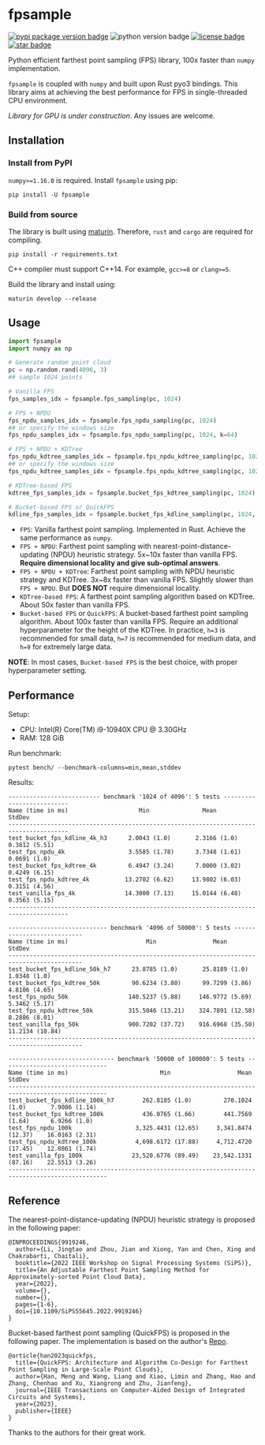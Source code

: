 # fpsample
[![pypi package version badge](https://img.shields.io/pypi/v/fpsample)](https://pypi.org/project/fpsample/)
![python version badge](https://img.shields.io/badge/python-%3E%3D3.7-blue)
[![license badge](https://img.shields.io/github/license/leonardodalinky/fpsample)](https://github.com/leonardodalinky/fpsample/blob/main/LICENSE)
[![star badge](https://img.shields.io/github/stars/leonardodalinky/fpsample?style=social)](https://github.com/leonardodalinky/fpsample)

Python efficient farthest point sampling (FPS) library, 100x faster than `numpy` implementation.

`fpsample` is coupled with `numpy` and built upon Rust pyo3 bindings. This library aims at achieving the best performance for FPS in single-threaded CPU environment.

*Library for GPU is under construction*. Any issues are welcome.

## Installation

### Install from PyPI

`numpy>=1.16.0` is required. Install `fpsample` using pip:

```shell
pip install -U fpsample
```

### Build from source

The library is built using [maturin](https://github.com/PyO3/maturin). Therefore, `rust` and `cargo` are required for compiling.

```shell
pip install -r requirements.txt
```

C++ compiler must support C++14. For example, `gcc>=8` or `clang>=5`.

Build the library and install using:
```shell
maturin develop --release
```

## Usage

```python
import fpsample
import numpy as np

# Generate random point cloud
pc = np.random.rand(4096, 3)
## sample 1024 points

# Vanilla FPS
fps_samples_idx = fpsample.fps_sampling(pc, 1024)

# FPS + NPDU
fps_npdu_samples_idx = fpsample.fps_npdu_sampling(pc, 1024)
## or specify the windows size
fps_npdu_samples_idx = fpsample.fps_npdu_sampling(pc, 1024, k=64)

# FPS + NPDU + KDTree
fps_npdu_kdtree_samples_idx = fpsample.fps_npdu_kdtree_sampling(pc, 1024)
## or specify the windows size
fps_npdu_kdtree_samples_idx = fpsample.fps_npdu_kdtree_sampling(pc, 1024, k=64)

# KDTree-based FPS
kdtree_fps_samples_idx = fpsample.bucket_fps_kdtree_sampling(pc, 1024)

# Bucket-based FPS or QuickFPS
kdline_fps_samples_idx = fpsample.bucket_fps_kdline_sampling(pc, 1024, h=7)
```

* `FPS`: Vanilla farthest point sampling. Implemented in Rust. Achieve the same performance as `numpy`.
* `FPS + NPDU`: Farthest point sampling with nearest-point-distance-updating (NPDU) heuristic strategy. 5x~10x faster than vanilla FPS. **Require dimensional locality and give sub-optimal answers**.
* `FPS + NPDU + KDTree`: Farthest point sampling with NPDU heuristic strategy and KDTree. 3x~8x faster than vanilla FPS. Slightly slower than `FPS + NPDU`. But **DOES NOT** require dimensional locality.
* `KDTree-based FPS`: A farthest point sampling algorithm based on KDTree. About 50x faster than vanilla FPS.
* `Bucket-based FPS` or `QuickFPS`: A bucket-based farthest point sampling algorithm. About 100x faster than vanilla FPS. Require an additional hyperparameter for the height of the KDTree. In practice, `h=3` is recommended for small data, `h=7` is recommended for medium data, and `h=9` for extremely large data.

**NOTE**: In most cases, `Bucket-based FPS` is the best choice, with proper hyperparameter setting.

## Performance
Setup:
  - CPU: Intel(R) Core(TM) i9-10940X CPU @ 3.30GHz
  - RAM: 128 GiB

Run benchmark:
```shell
pytest bench/ --benchmark-columns=min,mean,stddev
```

Results:
```
-------------------------- benchmark '1024 of 4096': 5 tests --------------------------
Name (time in ms)                    Min               Mean            StdDev
---------------------------------------------------------------------------------------
test_bucket_fps_kdline_4k_h3      2.0043 (1.0)       2.3166 (1.0)      0.3812 (5.51)
test_fps_npdu_4k                  3.5585 (1.78)      3.7348 (1.61)     0.0691 (1.0)
test_bucket_fps_kdtree_4k         6.4947 (3.24)      7.0000 (3.02)     0.4249 (6.15)
test_fps_npdu_kdtree_4k          13.2702 (6.62)     13.9802 (6.03)     0.3151 (4.56)
test_vanilla_fps_4k              14.3000 (7.13)     15.0144 (6.48)     0.3563 (5.15)
---------------------------------------------------------------------------------------

---------------------------- benchmark '4096 of 50000': 5 tests ---------------------------
Name (time in ms)                      Min                Mean             StdDev
-------------------------------------------------------------------------------------------
test_bucket_fps_kdline_50k_h7      23.8785 (1.0)       25.8189 (1.0)       1.0348 (1.0)
test_bucket_fps_kdtree_50k         90.6234 (3.80)      99.7299 (3.86)      4.8106 (4.65)
test_fps_npdu_50k                 140.5237 (5.88)     146.9772 (5.69)      5.3462 (5.17)
test_fps_npdu_kdtree_50k          315.5046 (13.21)    324.7891 (12.58)     8.2886 (8.01)
test_vanilla_fps_50k              900.7202 (37.72)    916.6968 (35.50)    11.2134 (10.84)
-------------------------------------------------------------------------------------------

------------------------------ benchmark '50000 of 100000': 5 tests ------------------------------
Name (time in ms)                          Min                   Mean             StdDev
--------------------------------------------------------------------------------------------------
test_bucket_fps_kdline_100k_h7        262.8185 (1.0)         270.1024 (1.0)       7.9086 (1.14)
test_bucket_fps_kdtree_100k           436.0765 (1.66)        441.7569 (1.64)      6.9266 (1.0)
test_fps_npdu_100k                  3,325.4431 (12.65)     3,341.8474 (12.37)    16.0163 (2.31)
test_fps_npdu_kdtree_100k           4,698.6172 (17.88)     4,712.4720 (17.45)    12.0861 (1.74)
test_vanilla_fps_100k              23,520.6776 (89.49)    23,542.1331 (87.16)    22.5513 (3.26)
--------------------------------------------------------------------------------------------------
```

## Reference
The nearest-point-distance-updating (NPDU) heuristic strategy is proposed in the following paper:
```
@INPROCEEDINGS{9919246,
  author={Li, Jingtao and Zhou, Jian and Xiong, Yan and Chen, Xing and Chakrabarti, Chaitali},
  booktitle={2022 IEEE Workshop on Signal Processing Systems (SiPS)},
  title={An Adjustable Farthest Point Sampling Method for Approximately-sorted Point Cloud Data},
  year={2022},
  volume={},
  number={},
  pages={1-6},
  doi={10.1109/SiPS55645.2022.9919246}
}
```

Bucket-based farthest point sampling (QuickFPS) is proposed in the following paper. The implementation is based on the author's [Repo](https://github.com/hanm2019/bucket-based_farthest-point-sampling_CPU).
```
@article{han2023quickfps,
  title={QuickFPS: Architecture and Algorithm Co-Design for Farthest Point Sampling in Large-Scale Point Clouds},
  author={Han, Meng and Wang, Liang and Xiao, Limin and Zhang, Hao and Zhang, Chenhao and Xu, Xiangrong and Zhu, Jianfeng},
  journal={IEEE Transactions on Computer-Aided Design of Integrated Circuits and Systems},
  year={2023},
  publisher={IEEE}
}
```

Thanks to the authors for their great work.
